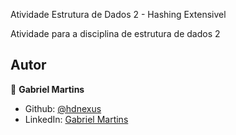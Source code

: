 Atividade Estrutura de Dados 2 - Hashing Extensivel

Atividade para a disciplina de estrutura de dados 2

## Autor

👤 **Gabriel Martins**

- Github: [@hdnexus](https://github.com/hdnexus)
- LinkedIn: [Gabriel Martins](https://www.linkedin.com/in/gabriel-martins-616874161/)
